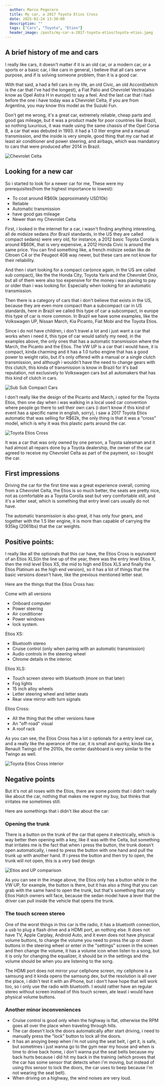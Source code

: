 ```yaml
---
  author: Marco Pegoraro
  title: My car, a 2017 Toyota Etios Cross
  date: 2025-02-24 13:30:00
  description: ""
  tags: ["Cars", "Toyota", "Etios"] 
  header_image: /posts/my-car-a-2017-toyota-etios/toyota-etios.jpeg
---
```

## A brief history of me and cars

I really like cars, it doesn't matter if it is an old car, or a modern car, or a sports or a basic car, i like cars in general, i believe that all cars serve purpose, and if is solving someone problem, than it is a good car.

With that said, a had a fell cars in my life, an old Civic, an old Accord(which is the car that I've had the longest), a Fiat Palio and Chevrolet Vectra(also know as Opel Astra H in europe) to say a feel. And the last car that i had before the one i have today was a Chevrolet Celta, if you are from Argentina, you may know this model as the Suzuki Fun.

Don't get me wrong, it's a great car, extremely reliable, cheap parts and good gas mileage, but it was a product made for poor countries like Brazil, so nothing luxurious, it was made using the same chassis of the Opel Corsa B, a car that was debuted in 1993. it had a 1.0 liter engine and a manual transmission, and the inside is very simple, good thing that my car had at least air conditioner and power steering, and airbags, which was mandatory to cars that were produced after 2014 in Brazil. 

![Chevrolet Celta](./chevrolet-celta.jpeg)

## Looking for a new car

So i started to look for a newer car for me, These were my prerequisites(from the highest importance to lowest):
- To cost around R$60k (approximately USD10k)
- Reliable
- Automatic transmission
- have good gas mileage
- Newer than my Chevrolet Celta

First, i looked in the internet for a car, i wasn't finding anything interesting, all de midsize sedans (for Brazil standards, in the US they are called compact sedans) were very old, for instance, a 2012 basic Toyota Corolla is around R$60K, that is very expensive, a 2012 Honda Civic is around the same price. You can find something like, a french midsize sedan like de Citroen C4 or the Peugeot 408 way newer, but these cars are not know for their reliability.

And then i start looking for a compact car(once again, in the US are called sub compact), like the the Honda City, Toyota Yaris and the Chevrolet Onix, but all of them were also too expensive for the money i was planing to pay or older than i was looking for. Especially when looking for an automatic transmission.

Then there is a category of cars that i don't believe that exists in the US, because they are even more compact than a subcompact car in US standards, here in Brazil we called this type of car a subcompact, in europe this type of car is more common. In Brazil we have some examples, like the Volkswagen UP, Nissan March, Kia Picanto, Fiat Mobi and the Toyota Etios.

Since i do not have children, i don't travel a lot and i just want a car that works when i need it, this type of car would satisfy my need, in the examples above, the only ones that has a automatic transmission where the March, the Picanto and the Etios. The VW UP is a car that i would have, it is compact, kinda charming and it has a 1.0 turbo engine that has a good power to weight ratio, but it's only offered with a manual or a single clutch transmission, and although i wouldn't have the need to change gears with this clutch, this kinda of transmission is know in Brazil for it's bad reputation, not exclusively to Volkswagen cars but all automakers that has this kind of clutch in cars.  

![Sub Sub Compact Cars](./sub-sub-compact-cars.jpg)


I don't really like the design of the Picanto and March, i opted for the Toyota Etios, then one day when i was walking in a local used car convention where people go there to sell their own cars (i don't know if this kind of event has a specific name in english, sorry), i saw a 2017 Toyota Etios automatic that was selling for R$62k, the only thing is that it was a "cross" model, which is why it was this plastic parts around the car. 

![Toyota Etios Cross](./toyota-etios.jpeg)

It was a car that was only owned by one person, a Toyota salesman and it had almost all repairs done by a Toyota dealership, the owner of the car agreed to receive my Chevrolet Celta as part of the payment, so i bought the car.

## First impressions

Driving the car for the first time was a great experience overall, coming from a Chevrolet Celta, the Etios is so much better, the seats are pretty nice, not as comfortable as a Toyota Corolla seat but very comfortable still, and it's a letter seat, which is something that entry level cars usually do not have.

The automatic transmission is also great, it has only four gears, and together with the 1.5 liter engine, it is more than capable of carrying the 935kg (2061lbs) that the car weights. 

## Positive points:

I really like all the optionals that this car have, the Etios Cross is equivalent of an Etios XLS(in the line up of the year, there was the entry level Etios X, then the mid level Etios XS, the mid to high end Etios XLS and finally the Etios Platinum as the high end version), so it has a lot of things that the basic versions doesn't have, like the previous mentioned letter seat.

Here are the things that the Etios Cross has:

Come with all versions
- Onboard computer
- Power steering
- Air conditioner
- Power windows
- lock system.

Etios XS:
- Bluetooth stereo
- Cruise control (only when paring with an automatic transmission)
- Audio controls in the steering wheel
- Chrome details in the interior.

Etios XLS:
- Touch screen stereo with bluetooth (more on that later)
- Fog lights
- 15 inch alloy wheels
- Letter steering wheel and letter seats
- Rear view mirror with turn signals

Etios Cross:
- All the thing that the other versions have
- An "off-road" visual
- A roof rack

As you can see, the Etios Cross has a lot o optionals for a entry level car, and a really like the aperance of the car, it is small and quirky, kinda like a Renault Twingo of the 2010s, the center dashboard is very similar to the Twingo as well.

![Toyota Etios Cross interior](./toyota-etios-interior.jpeg)

## Negative points

But it's not all roses with the Etios, there are some points that i didn't really like about the car, nothing that makes me regret my buy, but thinks that irritates me sometimes still.

Here are somethings that i didn't like about the car:

### Opening the trunk

There is a button on the trunk of the car that opens it electrically, which is way better then opening with a key, like it was with the Celta, but something that irritates me is the fact that when i press the button, the trunk doesn't open automatically, i need to press the button with one hand and pull the trunk up with another hand. If i press the button and then try to open, the trunk will not open, this is a very bad design

![Etios and UP comparison](./etios-up-back.jpg)

As you can see in the image above, the Etios only has a button while in the VW UP, for example, the button is there, but it has also a thing that you can grab with the same hand to open the trunk, but that's something that only Etios Hatch owners will face, because the sedan model have a lever that the driver can pull inside the vehicle that opens the trunk.  

### The touch screen stereo

One of the worst things in this car is the radio, it has a bluetooth connection, a usb to plug a flash drive and a HDMI port, an nothing else. It does not have TV, Apple Carplay, Android Auto, and it even does not have physical  volume buttons, to change the volume you need to press the up or down buttons in the steering wheel or enter in the "settings" screen in the screen and then change the volume, it has a volume icon when listen to a song, but it is only for changing the equalizer, it should be in the settings and the volume should be when you are listening to the song.

The HDMI port does not mirror your cellphone screen, my cellphone is a samsung and it kinda opens the samsung dex, but the resolution is all over the place, i didn't test it with an iPhone, but i don't have hope that will work too, so i only use the radio with bluetooth. I would rather have an regular stereo without screen instead of this touch screen, ate least i would have physical volume buttons.

### Another minor inconveniences

- Cruise control is good only when the highway is flat, otherwise the RPM goes all over the place when traveling through hills.
- The car doesn't lock the doors automatically after start driving, i need to manually press the "lock" button to lock all the doors.
- It has an anoying beep when i'm not using the seat belt, i get it, is safe, but sometimes i just wanna go to the gym near my house and when is time to drive back home, i don't wanna put the seat belts because my back hurts because i did hit my back in the training (which proves that the car has some sensor that detects when i'm moving, but instead of using this sensor to lock the doors, the car uses to beep because i'm not wearing the seat belt).
- When driving on a highway, the wind noises are very loud.